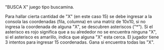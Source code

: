 "BUSCA X"
juego tipo buscamina.

Para hallar cierta cantidad de "X" (en este caso 15) se debe ingresar a la consola las coordenadas (fila, columna) en una matriz de 10x10, si no ingresa la coordenada de alguna "X", se descubren
asteriscos ("\*"). Si el asterisco es rojo significa que a su alrededor no se encuentra ninguna "X", si el asterisco es amarillo,
indica que alguna "X" esta cerca. El jugador tiene 3 intentos para ingresar 15 coordenadas. Gana si encuentra todas las "X".